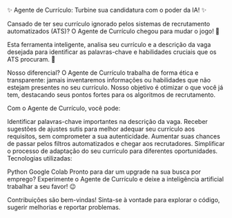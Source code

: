 ✨ Agente de Currículo: Turbine sua candidatura com o poder da IA! ✨

Cansado de ter seu currículo ignorado pelos sistemas de recrutamento automatizados (ATS)? O Agente de Currículo chegou para mudar o jogo! 🚀

Esta ferramenta inteligente, analisa seu currículo e a descrição da vaga desejada para identificar as palavras-chave e habilidades cruciais que os ATS procuram. 🎯

Nosso diferencial? O Agente de Currículo trabalha de forma ética e transparente: jamais inventaremos informações ou habilidades que não estejam presentes no seu currículo. Nosso objetivo é otimizar o que você já tem, destacando seus pontos fortes para os algoritmos de recrutamento.

Com o Agente de Currículo, você pode:

Identificar palavras-chave importantes na descrição da vaga.
Receber sugestões de ajustes sutis para melhor adequar seu currículo aos requisitos, sem comprometer a sua autenticidade.
Aumentar suas chances de passar pelos filtros automatizados e chegar aos recrutadores.
Simplificar o processo de adaptação do seu currículo para diferentes oportunidades.
Tecnologias utilizadas:

Python
Google Colab
Pronto para dar um upgrade na sua busca por emprego? Experimente o Agente de Currículo e deixe a inteligência artificial trabalhar a seu favor! 😉

Contribuições são bem-vindas! Sinta-se à vontade para explorar o código, sugerir melhorias e reportar problemas.
